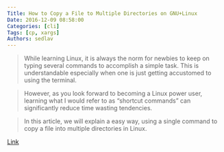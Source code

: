 ```yaml
---
Title: How to Copy a File to Multiple Directories on GNU+Linux
Date: 2016-12-09 08:58:00
Categories: [cli]
Tags: [cp, xargs]
Authors: sedlav
---
```


> While learning Linux, it is always the norm for newbies to keep on typing several commands to accomplish a simple task. This is understandable especially when one is just getting accustomed to using the terminal.

> However, as you look forward to becoming a Linux power user, learning what I would refer to as “shortcut commands” can significantly reduce time wasting tendencies.

> In this article, we will explain a easy way, using a single command to copy a file into multiple directories in Linux.

[Link](http://www.tecmint.com/copy-file-to-multiple-directories-in-linux)
